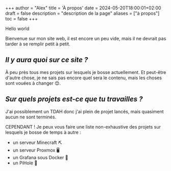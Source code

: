 +++
author = "Alex"
title = 'À propos'
date = 2024-05-20T18:00:01+02:00
draft = false
description = "description de la page"
aliases = ["à propos"]
toc = false
+++

Hello world

Bienvenue sur mon site web, il est encore un peu vide, mais il ne devrait pas tarder à se remplir petit à petit.


## *Il y aura quoi sur ce site ?*

À peu près tous mes projets sur lesquels je bosse actuellement. Et peut-être d'autre chose, je ne sais pas encore quel sera le contenu, mais les choses sont vouées à changer 😊.

## *Sur quels projets est-ce que tu travailles ?*

J'ai possiblement un TDAH donc j'ai plein de projet lancés, mais quasiment aucun ne sont terminés.

CEPENDANT ! Je peux vous faire une liste non-exhaustive des projets sur lesquels je bosse de temps à autre :

- un serveur Minecraft ⛏
- un serveur Proxmox 🖥
- un Grafana sous Docker 🐳
- un PiHole 🍓
